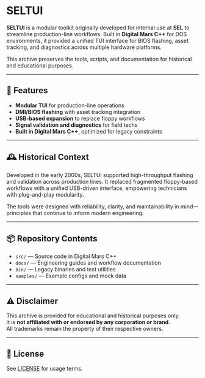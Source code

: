 # SELTUI

**SELTUI** is a modular toolkit originally developed for internal use at **SEL** to streamline production-line workflows. Built in **Digital Mars C++** for DOS environments, it provided a unified TUI interface for BIOS flashing, asset tracking, and diagnostics across multiple hardware platforms.

This archive preserves the tools, scripts, and documentation for historical and educational purposes. 

---

## 🧩 Features

- **Modular TUI** for production-line operations
- **DMI/BIOS flashing** with asset tracking integration
- **USB-based expansion** to replace floppy workflows
- **Signal validation and diagnostics** for field techs
- **Built in Digital Mars C++**, optimized for legacy constraints

---

## 🕰️ Historical Context

Developed in the early 2000s, SELTUI supported high-throughput flashing and validation across production lines. It replaced fragmented floppy-based workflows with a unified USB-driven interface, empowering technicians with plug-and-play modularity.

The tools were designed with reliability, clarity, and maintainability in mind—principles that continue to inform modern engineering.

---

## 📦 Repository Contents

- `src/` — Source code in Digital Mars C++
- `docs/` — Engineering guides and workflow documentation
- `bin/` — Legacy binaries and test utilities
- `samples/` — Example configs and mock data

---

## ⚠️ Disclaimer

This archive is provided for educational and historical purposes only.  
It is **not affiliated with or endorsed by any corporation or brand**.  
All trademarks remain the property of their respective owners.


---

## 📜 License

See [LICENSE](LICENSE) for usage terms.
